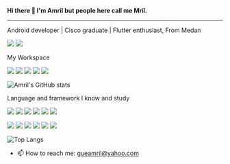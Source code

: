 
<strong>Hi there 👋 I'm Amril but people here call me Mril.</strong>
<hr>
Android developer | Cisco graduate | Flutter enthusiast, From Medan
<p><p>
<a href="https://www.instagram.com/h.amril/"><img src="https://img.shields.io/badge/Instagram-E4405F?style=for-the-badge&logo=instagram&logoColor=white"/></a>  
<a href="https://www.linkedin.com/in/amril-hakim-sihotang-s-kom-5ab9b4199/"><img src="https://img.shields.io/badge/LinkedIn-0077B5?style=for-the-badge&logo=linkedin&logoColor=white"/></a>
<p>My Workspace<p>
  <img src="https://img.shields.io/badge/asus%20laptop-000000?style=for-the-badge&logo=asus&logoColor=white"/> <img src="https://img.shields.io/badge/Windows-0078D6?style=for-the-badge&logo=windows&logoColor=white"/> <img src="https://img.shields.io/badge/Intel%20Core_i7_11th-0071C5?style=for-the-badge&logo=intel&logoColor=white"/>
<img src="https://img.shields.io/badge/NVIDIA-GeForce-MX330?style=for-the-badge&logo=nvidia&logoColor=white"/>
<img src="https://camo.githubusercontent.com/c65b6027e093f1170019309c575123328cd6824d11aa154464aea649f4f71d6c/68747470733a2f2f696d672e736869656c64732e696f2f62616467652f52414d2d313647422d2532333030373143352e7376673f267374796c653d666f722d7468652d6261646765266c6f676f436f6c6f723d7768697465"/>
  
![Amril's GitHub stats](https://github-readme-stats.vercel.app/api?username=amrilhakimsihotang&layout=compact&show_icons=true&theme=radical)<p>
  Language and framework I know and study  <p><p>
 <img src="https://img.shields.io/badge/Kotlin-0095D5?&style=for-the-badge&logo=kotlin&logoColor=white"/>
 <img src="https://img.shields.io/badge/Java-ED8B00?style=for-the-badge&logo=java&logoColor=white"/> <img src="https://img.shields.io/badge/Python-14354C?style=for-the-badge&logo=python&logoColor=white"/> <img src="https://img.shields.io/badge/HTML5-E34F26?style=for-the-badge&logo=html5&logoColor=white"/> <img src="https://img.shields.io/badge/CSS-239120?&style=for-the-badge&logo=css3&logoColor=white"/> <img src="https://img.shields.io/badge/Bootstrap-563D7C?style=for-the-badge&logo=bootstrap&logoColor=white"/>   
 
 <img src="https://img.shields.io/badge/JavaScript-F7DF1E?style=for-the-badge&logo=javascript&logoColor=black"/> <img src="https://img.shields.io/badge/Node.js-43853D?style=for-the-badge&logo=node.js&logoColor=white"/> <img src="https://img.shields.io/badge/PHP-777BB4?style=for-the-badge&logo=php&logoColor=white"/>
    <img src="https://img.shields.io/badge/Flutter-02569B?style=for-the-badge&logo=flutter&logoColor=white"/>
    <img src="https://img.shields.io/badge/C-00599C?style=for-the-badge&logo=c&logoColor=white"/> <img src="https://img.shields.io/badge/Laravel-FF2D20?style=for-the-badge&logo=laravel&logoColor=white"/>
    
    
![Top Langs](https://github-readme-stats.vercel.app/api/top-langs/?username=amrilhakimsihotang&layout=compact&show_icons=true&theme=radical)

  - 📫 How to reach me: gueamril@yahoo.com


 
<!--
**amrilhakimsihotang/amrilhakimsihotang** is a ✨ _special_ ✨ repository because its `README.md` (this file) appears on your GitHub profile.

Here are some ideas to get you started:

- 🔭 I’m currently working on ...
- 🌱 I’m currently learning ...
- 👯 I’m looking to collaborate on ...
- 🤔 I’m looking for help with ...
- 💬 Ask me about ...
- 📫 How to reach me: ...
- 😄 Pronouns: ...
- ⚡ Fun fact: ...

[![Top Langs](https://github-readme-stats.vercel.app/api/top-langs/?username=amrilhakimsihotang&layout=compact)](https://github.com/amrilhakimsihotang/github-readme-stats)
-->
